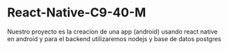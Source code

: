 # React-Native-C9-40-M
Nuestro proyecto es la creacion de una app (android) usando react native en android y para el backend utilizaremos nodejs y base de datos postgres
